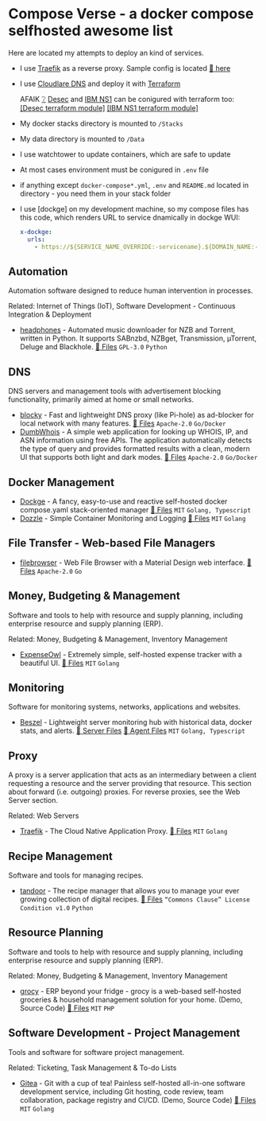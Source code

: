 # Compose Verse - a docker compose selfhosted awesome list

Here are located my attempts to deploy an kind of services.

- I use [Traefik](https://doc.traefik.io/traefik/) as a reverse proxy. Sample config is located [🔗 here](traefik/docker-compose.yml)
- I use [Cloudlare DNS](https://www.cloudflare.com/) and deploy it with [Terraform](https://www.terraform.io/)

  AFAIK [❔](https://www.wordnik.com/words/afaik) [Desec](https://desec.io/) and [IBM NS1](https://www.ibm.com/products/ns1-connect) can be conigured with terraform too: [\[Desec terraform module\]](https://registry.terraform.io/providers/Valodim/desec/latest/docs) [\[IBM NS1 terraform module\]](https://registry.terraform.io/providers/Valodim/desec/latest/docs)
- My docker stacks directory is mounted to `/Stacks`
- My data directory is mounted to `/Data`
- I use watchtower to update containers, which are safe to update
- At most cases environment must be conigured in `.env` file
- if anything except `docker-compose*.yml`, `.env` and `README.md` located in directory - you need them in your stack folder
- I use [dockge] on my development machine, so my compose files has this code, which renders URL to service dnamically in dockge WUI:

  ```yaml
  x-dockge:
    urls:
      - https://${SERVICE_NAME_OVERRIDE:-servicename}.${DOMAIN_NAME:-local}
  ```

## Automation

Automation software designed to reduce human intervention in processes.

Related: Internet of Things (IoT), Software Development - Continuous Integration & Deployment

- [headphones](https://github.com/rembo10/headphones) - Automated music downloader for NZB and Torrent, written in Python. It supports SABnzbd, NZBget, Transmission, µTorrent, Deluge and Blackhole.
  [🔗 Files](headphones/docker-compose.yml)
  `GPL-3.0`
  `Python`

## DNS

DNS servers and management tools with advertisement blocking functionality, primarily aimed at home or small networks.

- [blocky](https://github.com/0xERR0R/blocky) - Fast and lightweight DNS proxy (like Pi-hole) as ad-blocker for local network with many features.
  [🔗 Files](blocky/docker-compose.yml)
  `Apache-2.0`
  `Go/Docker`
- [DumbWhois](https://github.com/DumbWareio/DumbWhoIs) - A simple web application for looking up WHOIS, IP, and ASN information using free APIs. The application automatically detects the type of query and provides formatted results with a clean, modern UI that supports both light and dark modes.
  [🔗 Files](dumbwhois/docker-compose.yml)
  `Apache-2.0`
  `Go/Docker`

## Docker Management

- [Dockge](https://github.com/louislam/dockge) - A fancy, easy-to-use and reactive self-hosted docker compose.yaml stack-oriented manager
  [🔗 Files](dockge/docker-compose.yml)
  `MIT`
  `Golang, Typescript`
- [Dozzle](https://dozzle.dev/) - Simple Container Monitoring and Logging
  [🔗 Files](dozzle/docker-compose.yml)
  `MIT`
  `Golang`

## File Transfer - Web-based File Managers

- [filebrowser](https://github.com/filebrowser/filebrowser) - Web File Browser with a Material Design web interface.
  [🔗 Files](filebrowser/docker-compose.yml)
  `Apache-2.0`
  `Go`

## Money, Budgeting & Management

Software and tools to help with resource and supply planning, including enterprise resource and supply planning (ERP).

Related: Money, Budgeting & Management, Inventory Management

- [ExpenseOwl](https://github.com/Tanq16/ExpenseOwl) - Extremely simple, self-hosted expense tracker with a beautiful UI.
  [🔗 Files](ExpenseOwl/docker-compose.yml)
  `MIT`
  `Golang`

## Monitoring

Software for monitoring systems, networks, applications and websites.

- [Beszel](https://github.com/henrygd/beszel) - Lightweight server monitoring hub with historical data, docker stats, and alerts.
  [🔗 Server Files](beszel-server/docker-compose.yml)
  [🔗 Agent Files](beszel-agent/docker-compose.yml)
  `MIT`
  `Golang, Typescript`

## Proxy

A proxy is a server application that acts as an intermediary between a client requesting a resource and the server providing that resource. This section about forward (i.e. outgoing) proxies. For reverse proxies, see the Web Server section.

Related: Web Servers

- [Traefik](https://github.com/traefik/traefik) - The Cloud Native Application Proxy.
  [🔗 Files](traefik/docker-compose.yml)
  `MIT`
  `Golang`

## Recipe Management

Software and tools for managing recipes.

- [tandoor](https://tandoor.dev/) - The recipe manager that allows you to manage your ever growing collection of digital recipes.
  [🔗 Files](tandoor/docker-compose.yml)
  `“Commons Clause” License Condition v1.0`
  `Python`

## Resource Planning

Software and tools to help with resource and supply planning, including enterprise resource and supply planning (ERP).

Related: Money, Budgeting & Management, Inventory Management

- [grocy](https://grocy.info/) - ERP beyond your fridge - grocy is a web-based self-hosted groceries & household management solution for your home. (Demo, Source Code)
  [🔗 Files](grocy/docker-compose.yml)
  `MIT`
  `PHP`

## Software Development - Project Management

Tools and software for software project management.

Related: Ticketing, Task Management & To-do Lists

- [Gitea](https://about.gitea.com/) - Git with a cup of tea! Painless self-hosted all-in-one software development service, including Git hosting, code review, team collaboration, package registry and CI/CD. (Demo, Source Code)
  [🔗 Files](gitea/docker-compose.yml)
  `MIT`
  `Golang`
